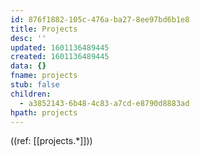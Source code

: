 ```yaml
---
id: 876f1882-105c-476a-ba27-8ee97bd6b1e8
title: Projects
desc: ''
updated: 1601136489445
created: 1601136489445
data: {}
fname: projects
stub: false
children:
  - a3852143-6b48-4c83-a7cd-e8790d8883ad
hpath: projects
---
```


((ref: [[projects.*]]))
